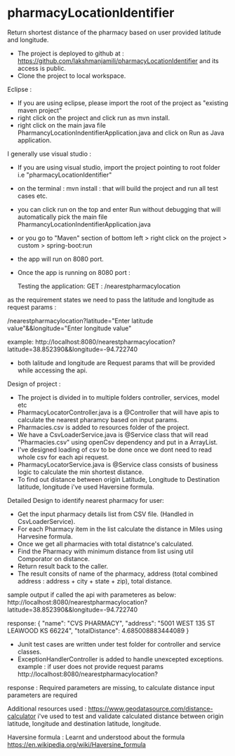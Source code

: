 # pharmacyLocationIdentifier

Return shortest distance of the pharmacy based on user provided latitude and longitude.

- The project is deployed to github at : https://github.com/lakshmanjamili/pharmacyLocationIdentifier and its access is public.
- Clone the project to local workspace.

Eclipse :

- If you are using eclipse, please import the root of the project as "existing maven project"
- right click on the project and click run as mvn install.
- right click on the main java file PharmancyLocationIndentifierApplication.java and click on Run as Java application.

I generally use visual studio :

- If you are using visual studio, import the project pointing to root folder i.e "pharmacyLocationIdentifier"
- on the terminal : mvn install : that will build the project and run all test cases etc.
- you can click run on the top and enter Run without debugging that will automatically pick the main file PharmancyLocationIndentifierApplication.java
- or you go to "Maven" section of bottom left > right click on the project > custom > spring-boot:run

- the app will run on 8080 port.

- Once the app is running on 8080 port :
  
  Testing the application:
GET : /nearestpharmacylocation

as the requirement states we need to pass the latitude and longitude as request params :

/nearestpharmacylocation?latitude="Enter latitude value"&&longitude="Enter longitude value"

example:
http://localhost:8080/nearestpharmacylocation?latitude=38.852390&&longitude=-94.722740

- both lalitude and longitude are Request params that will be provided while accessing the api.

Design of project :

- The project is divided in to multiple folders controller, services, model etc
- PharmacyLocatorController.java is a @Controller that will have apis to calculate the nearest pharamcy based on input params.
- Pharmacies.csv is added to resources folder of the project.
- We have a CsvLoaderService.java is @Service class that will read "Pharmacies.csv" using openCsv dependency and put in a ArrayList.
- I've designed loading of csv to be done once we dont need to read whole csv for each api request.
- PharmacyLocatorService.java is @Service class consists of business logic to calculate the min shortest distance.
- To find out distance between origin Latitude, Longitude to Destination latitude, longitude i've used Haversine formula.

Detailed Design to identify nearest pharmacy for user:

* Get the input pharmacy details list from CSV file. (Handled in CsvLoaderService).
* For each Pharmacy item in the list calculate the distance in Miles using Harvesine formula.
* Once we get all pharmacies with total distatnce's calculated.
* Find the Pharmacy with minimum distance from list using util Comporator on distance.
* Return result back to the caller.
* The result consits of name of the pharmacy, address (total combined address : address + city + state + zip), total distance.

sample output if called the api with parameteres as below:
http://localhost:8080/nearestpharmacylocation?latitude=38.852390&&longitude=-94.722740

response:
{
     "name": "CVS PHARMACY",
     "address": "5001 WEST 135 ST LEAWOOD KS 66224",
     "totalDistance": 4.685008883444089
}

* Junit test cases are written under test folder for controller and service classes.
* ExceptionHandlerController is added to handle  unexcepted exceptions.
example : if user does not provide request params
http://localhost:8080/nearestpharmacylocation?

response :
Required parameters are missing, to calculate distance input parameters are required

Additional resources used :
https://www.geodatasource.com/distance-calculator
i've used to test and validate calculated distance between origin latitude, longitude and destination latitude, longitude.

Haversine formula : Learnt and understood about the formula
https://en.wikipedia.org/wiki/Haversine_formula

